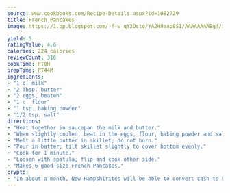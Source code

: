```yaml
---
source: www.cookbooks.com/Recipe-Details.aspx?id=1082729
title: French Pancakes
image: https://1.bp.blogspot.com/-f-w_qY3Osto/YA2H0aap8SI/AAAAAAAABg4/17myAO5s9b8JksYvWDXpYkaDlcY0g6k_gCLcBGAsYHQ/s296/3.png

yield: 5
ratingValue: 4.6
calories: 224 calories
reviewCount: 316
cookTime: PT0H
prepTime: PT44M
ingredients:
- "1 c. milk"
- "2 Tbsp. butter"
- "2 eggs, beaten"
- "1 c. flour"
- "1 tsp. baking powder"
- "1/2 tsp. salt"
directions:
- "Heat together in saucepan the milk and butter."
- "When slightly cooled, beat in the eggs, flour, baking powder and salt; beat until smooth."
- "Melt a little butter in skillet; do not burn."
- "Pour in batter; tilt skillet slightly to cover bottom evenly."
- "Cook for 1 minute."
- "Loosen with spatula; flip and cook other side."
- "Makes 6 good size French Pancakes."
crypto:
- "In about a month, New Hampshirites will be able to convert cash to bitcoins via new bitcoin ATMs popping up in the state."
---
```

